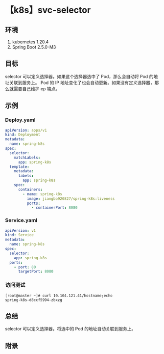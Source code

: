 # 【k8s】svc-selector

## 环境

1. kubernetes 1.20.4
2. Spring Boot 2.5.0-M3

## 目标

selector 可以定义选择器，如果这个选择器选中了 Pod，那么会自动将 Pod 的地址关联到服务上。
Pod 的 IP 地址变化了也会自动更新。如果没有定义选择器，那么就需要自己维护 ep 端点。

## 示例

### Deploy.yaml

```yaml
apiVersion: apps/v1
kind: Deployment
metadata:
  name: spring-k8s
spec:
  selector:
    matchLabels:
      app: spring-k8s
  template:
    metadata:
      labels:
        app: spring-k8s
    spec:
      containers:
        - name: spring-k8s
          image: jiangbo920827/spring-k8s:liveness
          ports:
            - containerPort: 8080
```

### Service.yaml

```yaml
apiVersion: v1
kind: Service
metadata:
  name: spring-k8s
spec:
  selector:
    app: spring-k8s
  ports:
    - port: 80
      targetPort: 8080
```

### 访问测试

```
[root@master ~]# curl 10.104.121.41/hostname;echo
spring-k8s-d8ccf5994-zbxzg
```

## 总结

selector 可以定义选择器，将选中的 Pod 的地址自动关联到服务上。

## 附录
